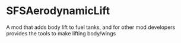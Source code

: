 # SFSAerodynamicLift
A mod that adds body lift to fuel tanks, and for other mod developers provides the tools to make lifting body/wings
